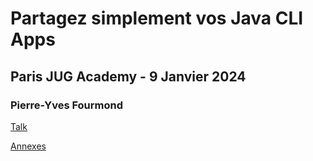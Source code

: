 # Partagez simplement vos Java CLI Apps

## Paris JUG Academy - 9 Janvier 2024

### Pierre-Yves Fourmond

[Talk](https://java-cli-apps.github.io/)

[Annexes](https://java-cli-apps.github.io//Annexes.html)
